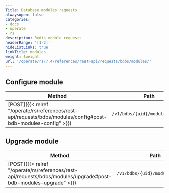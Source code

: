 ```yaml
---
Title: Database modules requests
alwaysopen: false
categories:
- docs
- operate
- rs
description: Redis module requests
headerRange: '[1-2]'
hideListLinks: true
linkTitle: modules
weight: $weight
url: '/operate/rs/7.4/references/rest-api/requests/bdbs/modules/'
---
```


## Configure module
| Method | Path | Description |
|--------|------|-------------|
| [POST]({{< relref "/operate/rs/references/rest-api/requests/bdbs/modules/config#post-bdb-modules-config" >}}) | `/v1/bdbs/{uid}/modules/config` | Configure module |

## Upgrade module
| Method | Path | Description |
|--------|------|-------------|
| [POST]({{< relref "/operate/rs/references/rest-api/requests/bdbs/modules/upgrade#post-bdb-modules-upgrade" >}}) | `/v1/bdbs/{uid}/modules/upgrade` | Upgrade module |
